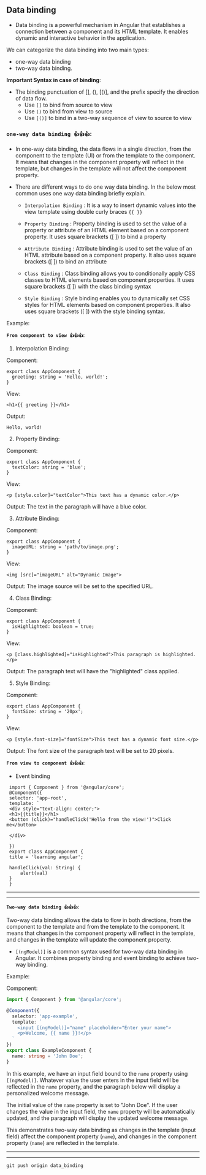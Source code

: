 ## Data binding
  - Data binding is a powerful mechanism in Angular that establishes a connection between a component and its HTML template. It enables dynamic and interactive behavior in the application.

We can categorize the data binding into two main types:
-  one-way data binding 
-  two-way data binding.

**Important Syntax in case of binding**:
 - The binding punctuation of [], (), [()], and the prefix specify the direction of data flow.
    - Use `[]` to bind from source to view
    - Use `()` to bind from view to source
    - Use `[()]` to bind in a two-way sequence of view to source to view

### **`one-way data binding 👍👍👍`**: 

   - In one-way data binding, the data flows in a single direction, from the component to the template (UI) or from the template to the component. It means that changes in the component property will reflect in the template, but changes in the template will not affect the component property.

   - There are different ways to do one way data binding. In the below most common uses one way data binding briefly 
   explain.
      
      - `Interpolation Binding` : It is a way to insert dynamic values into the view template using double curly braces `{{ }}`

      - `Property Binding` : Property binding is used to set the value of a property or attribute of an HTML element based on a component property. It uses square brackets ([ ]) to bind a property

      - `Attribute Binding` : Attribute binding is used to set the value of an HTML attribute based on a component property. It also uses square brackets ([ ]) to bind an attribute 
 
      - `Class Binding` : Class binding allows you to conditionally apply CSS classes to HTML elements based on component properties. It uses square brackets ([ ]) with the class binding syntax

      - `Style Binding` : Style binding enables you to dynamically set CSS styles for HTML elements based on component properties. It also uses square brackets ([ ]) with the style binding syntax.


   Example:

   **`From component to view 👍👍👍`**:

1. Interpolation Binding:

Component:
```
export class AppComponent {
  greeting: string = 'Hello, world!';
}
```

View:
```
<h1>{{ greeting }}</h1>
```
Output:
```
Hello, world!
```

2. Property Binding:

Component:
```
export class AppComponent {
  textColor: string = 'blue';
}
```

View:
```
<p [style.color]="textColor">This text has a dynamic color.</p>
```
Output:
The text in the paragraph will have a blue color.

3. Attribute Binding:

Component:
```
export class AppComponent {
  imageURL: string = 'path/to/image.png';
}
```

View:
```
<img [src]="imageURL" alt="Dynamic Image">
```
Output:
The image source will be set to the specified URL.

4. Class Binding:

Component:
```
export class AppComponent {
  isHighlighted: boolean = true;
}
```

View:
```
<p [class.highlighted]="isHighlighted">This paragraph is highlighted.</p>
```
Output:
The paragraph text will have the "highlighted" class applied.

5. Style Binding:

Component:
```
export class AppComponent {
  fontSize: string = '20px';
}
```

View:
```
<p [style.font-size]="fontSize">This text has a dynamic font size.</p>
```
Output:
The font size of the paragraph text will be set to 20 pixels.

   **`From view to component 👍👍👍`**:

   - Event binding
   ```
    import { Component } from '@angular/core';
    @Component({
    selector: 'app-root',
    template: `
    <div style="text-align: center;">
    <h1>{{title}}</h1>
    <button (click)="handleClick('Hello from the view!')">Click me</button>

    </div>
    `
    })
    export class AppComponent {
    title = 'learning angular';

    handleClick(val: String) {
        alert(val)
    }
    }
   ```

---
---


**`Two-way data binding 👍👍👍`**:

Two-way data binding allows the data to flow in both directions, from the component to the template and from the template to the component. It means that changes in the component property will reflect in the template, and changes in the template will update the component property.

- `[(ngModel)]` is a common syntax used for two-way data binding in Angular. It combines property binding and event binding to achieve two-way binding.

Example:

Component:
```typescript
import { Component } from '@angular/core';

@Component({
  selector: 'app-example',
  template: `
    <input [(ngModel)]="name" placeholder="Enter your name">
    <p>Welcome, {{ name }}!</p>
  `
})
export class ExampleComponent {
  name: string = 'John Doe';
}
```

In this example, we have an input field bound to the `name` property using `[(ngModel)]`. Whatever value the user enters in the input field will be reflected in the `name` property, and the paragraph below will display a personalized welcome message.

The initial value of the `name` property is set to "John Doe". If the user changes the value in the input field, the `name` property will be automatically updated, and the paragraph will display the updated welcome message.

This demonstrates two-way data binding as changes in the template (input field) affect the component property (`name`), and changes in the component property (`name`) are reflected in the template.

---
---
`git push origin data_binding`